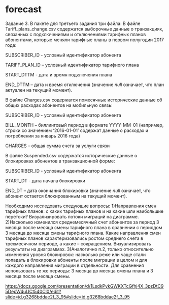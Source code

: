 # forecast
Задание 3.  В пакете для третьего задания три файла:
В файле Tariff_plans_change.csv содержатся выборочные данные о транзакциях, связанных с подключениями и отключениями тарифных планов абонентами, которые меняли тарифные планы в первом полугодии 2017 года: 

SUBSCRIBER_ID	 -  условный идентификатор абонента

TARIFF_PLAN_ID – условный идентификатор тарифного плана

START_DTTM	 - дата и время подключения плана

END_DTTM – дата и время отключения (значение $null$ означает, что план актуален на текущий момент).

В файле Charges.csv содержатся помесячные исторические данные об общих расходах абонентов на мобильную связь:

SUBSCRIBER_ID	 -  условный идентификатор абонента

BILL_MONTH – биллинговый период в формате YYYY-MM-01 (например, строки со значением ‘2016-01-01’ содержат данные о расходах и потреблении за январь 2016 года)

CHARGES – общая сумма  счета за услуги связи

В файле Suspended.csv содержатся исторические данные о блокировках абонентов в транзакционной форме:

SUBSCRIBER_ID	 -  условный идентификатор абонента

START_DT - дата начала блокировки

END_DT – дата окончания блокировки (значение $null$ означает, что абонент остается блокированным на текущий момент).

Необходимо исследовать следующие вопросы:
1)Направления смен тарифных планов: с каких тарифных планов и на какие шли  наибольшие перетоки? Визуализировать потоки миграций на диаграмме. 
2)Насколько изменился среднемесячный счет абонентов за период 3 месяца после месяца смены тарифного плана в сравнении с периодом 3 месяца до месяца смены тарифного плана. Какие направления смен тарифных планов характеризовались ростом среднего счета в трехмесячном периоде, а какие – сокращением.  Визуализировать результаты на диаграммах.
3)Аналогично п.2, только относительно изменения уровня блокировок: насколько реже или чаще стали попадать в блокировки абоненты после миграции в целом и для каждого направления миграции в отдельности. 
Для сравнения использовать те же периоды: 3 месяца до месяца смены плана и 3 месяца после месяца смены.

https://docs.google.com/presentation/d/1LsdkPykGWKXTcGfhj4X_3pzDtC95DepW4uUCt540Cl0/edit?slide=id.g3268bddae2f_3_95#slide=id.g3268bddae2f_3_95
